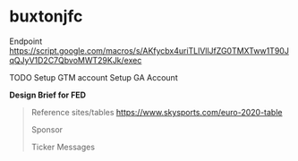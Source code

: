 # buxtonjfc

Endpoint https://script.google.com/macros/s/AKfycbx4uriTLlVllJfZG0TMXTww1T90JqQJyV1D2C7QbvoMWT29KJk/exec

TODO
Setup GTM account
Setup GA Account

**Design Brief for FED**
> Reference sites/tables
> https://www.skysports.com/euro-2020-table
> 
> 
> 
> Sponsor
> 
> Ticker Messages
